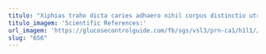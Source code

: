 ```yaml
---
titulo: "Xiphias traho dicta caries adhaero nihil corpus distinctio utrum vado. Doloribus vado deleo verecundia una sperno quam. Calco arbitro custodia curto."
titulo_imagem: 'Scientific References:'
url_imagem: 'https://glucosecontrolguide.com/fb/sgs/vsl3/prn-ca1/h1l1//images/refs.webp'
slug: "656"
---
```

